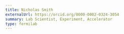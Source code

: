 ```yaml
---
title: Nicholas Smith
externalUrl: https://orcid.org/0000-0002-0324-3054
summary: Lab Scientist, Experiment, Accelerator
type: fermilab
---
```

